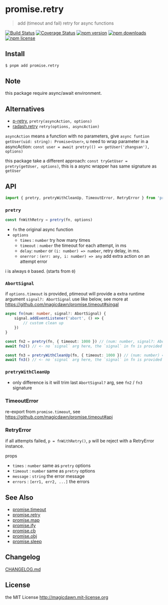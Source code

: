 <!-- AUTO_GENERATED_UNTOUCHED_FLAG -->

# promise.retry

> add (timeout and fail) retry for async functions

[![Build Status](https://img.shields.io/github/actions/workflow/status/magicdawn/promise.retry/ci.yml?style=flat-square&branch=main)](https://github.com/magicdawn/promise.retry/actions/workflows/ci.yml)
[![Coverage Status](https://img.shields.io/codecov/c/github/magicdawn/promise.retry.svg?style=flat-square)](https://codecov.io/gh/magicdawn/promise.retry)
[![npm version](https://img.shields.io/npm/v/promise.retry.svg?style=flat-square)](https://www.npmjs.com/package/promise.retry)
[![npm downloads](https://img.shields.io/npm/dm/promise.retry.svg?style=flat-square)](https://www.npmjs.com/package/promise.retry)
[![npm license](https://img.shields.io/npm/l/promise.retry.svg?style=flat-square)](http://magicdawn.mit-license.org)

## Install

```sh
$ pnpm add promise.retry
```

## Note

this package require async/await environment.

## Alternatives

- [p-retry](https://www.npmjs.com/package/p-retry), `pretry(asyncAction, options)`
- [radash.retry](https://radash-docs.vercel.app/docs/async/retry) `retry(options, asyncAction)`

`asyncAction` means a function with no parameters, give `async funtion getUser(uid: string): Promise<User>`, u need to wrap parameter in a asyncAction: `const user = await pretry(() => getUser('zhangsan'), options)`

this package take a different approach: `const tryGetUser = pretry(getUser, options)`, this is a async wrapper has same signature as `getUser`

## API

```js
import { pretry, pretryWithCleanUp, TimeoutError, RetryError } from 'promise.retry'
```

### `pretry`

```js
const fnWithRetry = pretry(fn, options)
```

- `fn` the original async function
- `options`
  - `times` : `number` try how many times
  - `timeout` : `number` the timeout for each attempt, in ms
  - `delay`: `number` or `(i: number) => number`, retry delay, in ms.
  - `onerror` : `(err: any, i: number) => any` add extra action on an attempt error

i is always `0` based. (starts from `0`)

### `AbortSignal`

if `options.timeout` is provided, ptimeout will provide a extra runtime argument `signal?: AbortSignal`
use like below, see more at https://github.com/magicdawn/promise.timeout#singal

```ts
async fn(num: number, signal?: AbortSignal) {
	signal.addEventListener('abort', () => {
		// custom clean up
	})
}

const fn2 = pretry(fn, { timeout: 1000 }) // (num: number, signal?: AbortSignal) => Promise<void>
await fn2() // <- no `signal` arg here, the `signal` in fn is provided by ptimeout at runtime, only when options.timeout specified

const fn3 = pretryWithCleanUp(fn, { timeout: 1000 }) // (num: number) => Promise<void>
await fn3() // <- no `signal` arg here, the `signal` in fn is provided by ptimeout at runtime, only when options.timeout specified
```

### `pretryWithCleanUp`

- only difference is it will trim last `AbortSignal?` arg, see `fn2` / `fn3` signature

### TimeoutError

re-export from `promise.timeout`, see https://github.com/magicdawn/promise.timeout#api

### RetryError

if all attempts failed, `p = fnWithRetry()`, `p` will be reject with a RetryError instance.

props

- `times` : `number` same as `pretry` options
- `timeout` : `number` same as `pretry` options
- `message` : `string` the error message
- `errors` : `[err1, err2, ...]` the errors

## See Also

- [promise.timeout](https://github.com/magicdawn/promise.timeout)
- [promise.retry](https://github.com/magicdawn/promise.retry)
- [promise.map](https://github.com/magicdawn/promise.map)
- [promise.ify](https://github.com/magicdawn/promise.ify)
- [promise.cb](https://github.com/magicdawn/promise.cb)
- [promise.obj](https://github.com/magicdawn/promise.obj)
- [promise.sleep](https://github.com/magicdawn/promise.sleep)

## Changelog

[CHANGELOG.md](CHANGELOG.md)

## License

the MIT License http://magicdawn.mit-license.org
